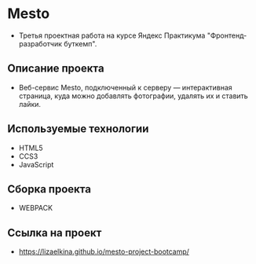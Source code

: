 # Mesto

- Третья проектная работа на курсе Яндекс Практикума "Фронтенд-разработчик буткемп".

## Описание проекта

- Веб-сервис Mesto, подключенный к серверу — интерактивная страница, куда можно
  добавлять фотографии, удалять их и ставить лайки.

## Используемые технологии

- HTML5
- CCS3
- JavaScript

## Сборка проекта

- WEBPACK

## Ссылка на проект

- https://lizaelkina.github.io/mesto-project-bootcamp/